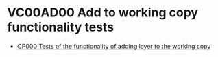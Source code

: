 # VC00AD00 Add to working copy functionality tests

* [CP000 Tests of the functionality of adding layer to the working copy](CP000/testVC00AD00CP000.md)
